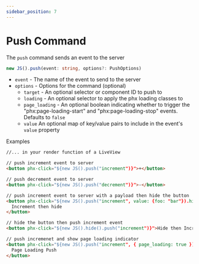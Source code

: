 ```yaml
---
sidebar_position: 7
---
```


# Push Command

The `push` command sends an event to the server

```typescript
new JS().push(event: string, options?: PushOptions)
```

- `event` - The name of the event to send to the server
- `options` - Options for the command (optional)
  - `target` - An optional selector or component ID to push to
  - `loading` - An optional selector to apply the phx loading classes to
  - `page_loading` - An optional boolean indicating whether to trigger the "phx:page-loading-start" and
    "phx:page-loading-stop" events. Defaults to `false`
  - `value` An optional map of key/value pairs to include in the event's `value` property

Examples

```html
//... in your render function of a LiveView

// push increment event to server
<button phx-click="${new JS().push("increment")}">+</button>

// push decrement event to server
<button phx-click="${new JS().push("decrement")}">-</button>

// push increment event to server with a payload then hide the button
<button phx-click="${new JS().push("increment", value: {foo: "bar"}).hide()}">
  Increment then hide
</button>

// hide the button then push increment event
<button phx-click="${new JS().hide().push("increment")}">Hide then Increment</button>

// push incremenet and show page loading indicator
<button phx-click="${new JS().push("increment", { page_loading: true })}">
  Page Loading Push
</button>
```
